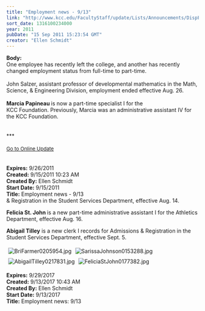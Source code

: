 ```yaml
---
title: "Employment news - 9/13"
link: "http://www.kcc.edu/FacultyStaff/update/Lists/Announcements/DispForm.aspx?ID=444"
sort_date: 1316100234000
year: 2011
pubDate: "15 Sep 2011 15:23:54 GMT"
creator: "Ellen Schmidt"
---
```


<div><b>Body:</b> <div class="ExternalClassA3815DCBF73840BFB7CD59EAC4A384BA">
<div>One employee has recently left the college, and another has recently changed employment status from full-time to part-time.</div>
<div> </div>
<div>John Salzer, assistant professor of developmental mathematics in the Math, Science, &amp; Engineering Division, employment ended effective Aug. 26.</div>
<div><br /><strong>Marcia Papineau </strong>is now a part-time specialist I for the  <br />KCC Foundation. Previously, Marcia was an administrative assistant IV for the KCC Foundation.<br /></div></div>
<div> </div>
<div> </div>
<div>***</div>
<div> </div>
<div>
<div><font size="2"><a href="/FacultyStaff/update/Pages/dailyupdate.aspx">Go to Online Update</a></font></div>
<div><font size="2"></font> </div>
<div> </div></div></div>
<div><b>Expires:</b> 9/26/2011</div>
<div><b>Created:</b> 9/15/2011 10:23 AM</div>
<div><b>Created By:</b> Ellen Schmidt</div>
<div><b>Start Date:</b> 9/15/2011</div>
<div><b>Title:</b> Employment news - 9/13</div>
&amp; Registration in the Student Services Department, effective Aug. 14.</p>
<p><strong>Felicia St. John </strong>is a new part-time administrative assistant I for the Athletics Department, effective Aug. 16.</p>
<p><strong>Abigail Tilley</strong> is a new clerk I records for Admissions &amp; Registration in the Student Services Department, effective Sept. 5.</p>
<p><img alt="BriFarmer0205954.jpg" src="/FacultyStaff/update/Documents/BriFarmer0205954.jpg" style="vertical-align:auto;float:left;margin:5px" /><img alt="SarissaJohnson0153288.jpg" src="/FacultyStaff/update/Documents/SarissaJohnson0153288.jpg" style="margin:5px" /><img alt="AbigailTilley0217831.jpg" src="/FacultyStaff/update/Documents/AbigailTilley0217831.jpg" style="margin:5px" /><img alt="FeliciaStJohn0177382.jpg" src="/FacultyStaff/update/Documents/FeliciaStJohn0177382.jpg" style="margin:5px" /></p></div></div>
<div><b>Expires:</b> 9/29/2017</div>
<div><b>Created:</b> 9/13/2017 10:43 AM</div>
<div><b>Created By:</b> Ellen Schmidt</div>
<div><b>Start Date:</b> 9/13/2017</div>
<div><b>Title:</b> Employment news: 9/13</div>
